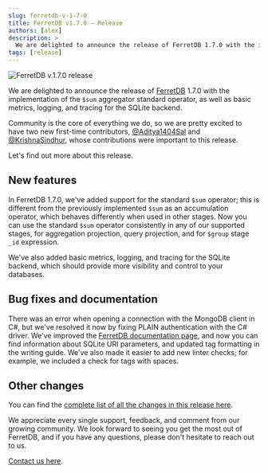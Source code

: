 ```yaml
---
slug: ferretdb-v-1-7-0
title: FerretDB v1.7.0 – Release
authors: [alex]
description: >
  We are delighted to announce the release of FerretDB 1.7.0 with the implementation of the `$sum` aggregator standard operator, as well as basic metrics, logging, and tracing for the SQLite backend.
tags: [release]
---
```


![FerretDB v.1.7.0 release](/img/blog/ferretdb-v1.7.0.jpg)

We are delighted to announce the release of [FerretDB](https://www.ferretdb.io) 1.7.0 with the implementation of the `$sum` aggregator standard operator, as well as basic metrics, logging, and tracing for the SQLite backend.

<!--truncate-->

Community is the core of everything we do, so we are pretty excited to have two new first-time contributors, [@Aditya1404Sal](https://github.com/Aditya1404Sal) and [@KrishnaSindhur](https://github.com/KrishnaSindhur), whose contributions were important to this release.

Let's find out more about this release.

## New features

In FerretDB 1.7.0, we've added support for the standard `$sum` operator; this is different from the previously implemented `$sum` as an accumulation operator, which behaves differently when used in other stages.
Now you can use the standard `$sum` operator consistently in any of our supported stages, for aggregation projection, query projection, and for `$group` stage `_id` expression.

We've also added basic metrics, logging, and tracing for the SQLite backend, which should provide more visibility and control to your databases.

## Bug fixes and documentation

There was an error when opening a connection with the MongoDB client in C#, but we've resolved it now by fixing PLAIN authentication with the C# driver.
We've improved the [FerretDB documentation page](https://docs.ferretdb.io/), and now you can find information about SQLite URI parameters, and updated tag formatting in the writing guide.
We've also made it easier to add new linter checks; for example, we included a check for tags with spaces.

## Other changes

You can find the [complete list of all the changes in this release here](https://github.com/FerretDB/FerretDB/releases/tag/v1.6.0).

We appreciate every single support, feedback, and comment from our growing community.
We look forward to seeing you get the most out of FerretDB, and if you have any questions, please don't hesitate to reach out to us.

[Contact us here](https://docs.ferretdb.io/#community).
